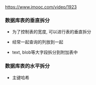 https://www.imooc.com/video/1923

### 数据库表的垂直拆分

+ 为了控制表的宽度, 可以进行表的垂直拆分

+ 经常一起查询的列放到一起

+ text, blob等大字段拆分到附加表中

### 数据库表的水平拆分

+ 主键哈希


